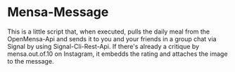 # Mensa-Message

This is a little script that, when executed, pulls the daily meal from the OpenMensa-Api and sends it to you and your friends in a group chat via Signal by using Signal-Cli-Rest-Api. 
If there's already a critique by mensa.out.of.10 on Instagram, it embedds the rating and attaches the image to the message.
